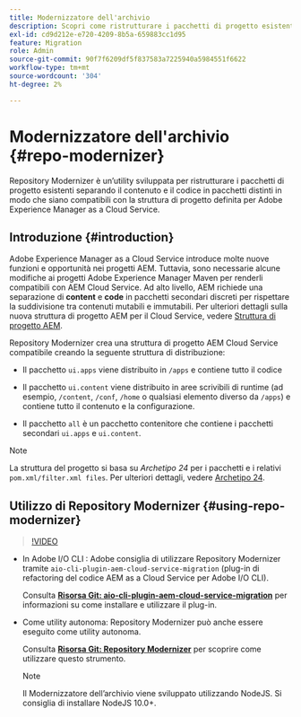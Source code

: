 ```yaml
---
title: Modernizzatore dell'archivio
description: Scopri come ristrutturare i pacchetti di progetto esistenti e renderli compatibili con la struttura di progetto definita per Adobe Experience Manager as a Cloud Service.
exl-id: cd9d212e-e720-4209-8b5a-659883cc1d95
feature: Migration
role: Admin
source-git-commit: 90f7f6209df5f837583a7225940a5984551f6622
workflow-type: tm+mt
source-wordcount: '304'
ht-degree: 2%

---
```


# Modernizzatore dell&#39;archivio {#repo-modernizer}

Repository Modernizer è un’utility sviluppata per ristrutturare i pacchetti di progetto esistenti separando il contenuto e il codice in pacchetti distinti in modo che siano compatibili con la struttura di progetto definita per Adobe Experience Manager as a Cloud Service.

## Introduzione {#introduction}

Adobe Experience Manager as a Cloud Service introduce molte nuove funzioni e opportunità nei progetti AEM. Tuttavia, sono necessarie alcune modifiche ai progetti Adobe Experience Manager Maven per renderli compatibili con AEM Cloud Service. Ad alto livello, AEM richiede una separazione di **content** e **code** in pacchetti secondari discreti per rispettare la suddivisione tra contenuti mutabili e immutabili. Per ulteriori dettagli sulla nuova struttura di progetto AEM per il Cloud Service, vedere [Struttura di progetto AEM](https://experienceleague.adobe.com/docs/experience-manager-cloud-service/content/implementing/developing/aem-project-content-package-structure.html?lang=it).

Repository Modernizer crea una struttura di progetto AEM Cloud Service compatibile creando la seguente struttura di distribuzione:

* Il pacchetto `ui.apps` viene distribuito in `/apps` e contiene tutto il codice

* Il pacchetto `ui.content` viene distribuito in aree scrivibili di runtime (ad esempio, `/content`, `/conf`, `/home` o qualsiasi elemento diverso da `/apps`) e contiene tutto il contenuto e la configurazione.

* Il pacchetto `all` è un pacchetto contenitore che contiene i pacchetti secondari `ui.apps` e `ui.content`.

>[!NOTE]
>La struttura del progetto si basa su *Archetipo 24* per i pacchetti e i relativi `pom.xml/filter.xml files`. Per ulteriori dettagli, vedere [Archetipo 24](https://github.com/adobe/aem-project-archetype).

## Utilizzo di Repository Modernizer {#using-repo-modernizer}

>[!VIDEO](https://video.tv.adobe.com/v/3412960/?quality=12&learn=on&captions=ita)

* In Adobe I/O CLI : Adobe consiglia di utilizzare Repository Modernizer tramite `aio-cli-plugin-aem-cloud-service-migration` (plug-in di refactoring del codice AEM as a Cloud Service per Adobe I/O CLI).

  Consulta **[Risorsa Git: aio-cli-plugin-aem-cloud-service-migration](https://github.com/adobe/aio-cli-plugin-aem-cloud-service-migration#introduction)** per informazioni su come installare e utilizzare il plug-in.

* Come utility autonoma: Repository Modernizer può anche essere eseguito come utility autonoma.

  Consulta **[Risorsa Git: Repository Modernizer](https://github.com/adobe/aem-cloud-service-source-migration/tree/master/packages/repository-modernizer)** per scoprire come utilizzare questo strumento.

  >[!NOTE]
  >
  >Il Modernizzatore dell’archivio viene sviluppato utilizzando NodeJS. Si consiglia di installare NodeJS 10.0+.
